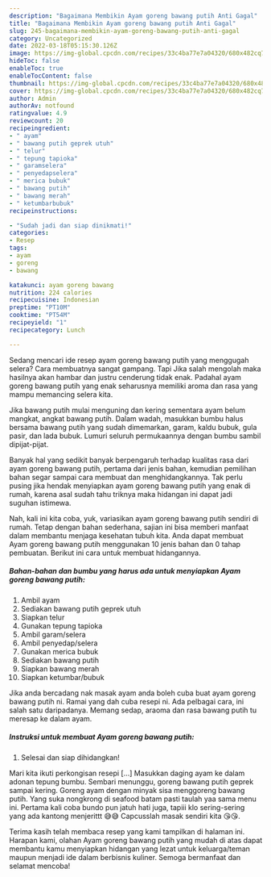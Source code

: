 ```yaml
---
description: "Bagaimana Membikin Ayam goreng bawang putih Anti Gagal"
title: "Bagaimana Membikin Ayam goreng bawang putih Anti Gagal"
slug: 245-bagaimana-membikin-ayam-goreng-bawang-putih-anti-gagal
category: Uncategorized
date: 2022-03-18T05:15:30.126Z
image: https://img-global.cpcdn.com/recipes/33c4ba77e7a04320/680x482cq70/ayam-goreng-bawang-putih-foto-resep-utama.jpg
hideToc: false
enableToc: true
enableTocContent: false
thumbnail: https://img-global.cpcdn.com/recipes/33c4ba77e7a04320/680x482cq70/ayam-goreng-bawang-putih-foto-resep-utama.jpg
cover: https://img-global.cpcdn.com/recipes/33c4ba77e7a04320/680x482cq70/ayam-goreng-bawang-putih-foto-resep-utama.jpg
author: Admin
authorAv: notfound
ratingvalue: 4.9
reviewcount: 20
recipeingredient:
- " ayam"
- " bawang putih geprek utuh"
- " telur"
- " tepung tapioka"
- " garamselera"
- " penyedapselera"
- " merica bubuk"
- " bawang putih"
- " bawang merah"
- " ketumbarbubuk"
recipeinstructions:

- "Sudah jadi dan siap dinikmati!"
categories:
- Resep
tags:
- ayam
- goreng
- bawang

katakunci: ayam goreng bawang 
nutrition: 224 calories
recipecuisine: Indonesian
preptime: "PT10M"
cooktime: "PT54M"
recipeyield: "1"
recipecategory: Lunch

---
```



Sedang mencari ide resep ayam goreng bawang putih yang menggugah selera? Cara membuatnya sangat gampang. Tapi Jika salah mengolah maka hasilnya akan hambar dan justru cenderung tidak enak. Padahal ayam goreng bawang putih yang enak seharusnya memiliki aroma dan rasa yang mampu memancing selera kita.


Jika bawang putih mulai menguning dan kering sementara ayam belum mangkat, angkat bawang putih. Dalam wadah, masukkan bumbu halus bersama bawang putih yang sudah dimemarkan, garam, kaldu bubuk, gula pasir, dan lada bubuk. Lumuri seluruh permukaannya dengan bumbu sambil dipijat-pijat.

Banyak hal yang sedikit banyak berpengaruh terhadap kualitas rasa dari ayam goreng bawang putih, pertama dari jenis bahan, kemudian pemilihan bahan segar sampai cara membuat dan menghidangkannya. Tak perlu pusing jika hendak menyiapkan ayam goreng bawang putih yang enak di rumah, karena asal sudah tahu triknya maka hidangan ini dapat jadi suguhan istimewa.


Nah, kali ini kita coba, yuk, variasikan ayam goreng bawang putih sendiri di rumah. Tetap dengan bahan sederhana, sajian ini bisa memberi manfaat dalam membantu menjaga kesehatan tubuh kita. Anda dapat membuat Ayam goreng bawang putih menggunakan 10 jenis bahan dan 0 tahap pembuatan. Berikut ini cara untuk membuat hidangannya.

<!--inarticleads1-->

##### Bahan-bahan dan bumbu yang harus ada untuk menyiapkan Ayam goreng bawang putih:

1. Ambil  ayam
1. Sediakan  bawang putih geprek utuh
1. Siapkan  telur
1. Gunakan  tepung tapioka
1. Ambil  garam/selera
1. Ambil  penyedap/selera
1. Gunakan  merica bubuk
1. Sediakan  bawang putih
1. Siapkan  bawang merah
1. Siapkan  ketumbar/bubuk


Jika anda bercadang nak masak ayam anda boleh cuba buat ayam goreng bawang putih ni. Ramai yang dah cuba resepi ni. Ada pelbagai cara, ini salah satu daripadanya. Memang sedap, araoma dan rasa bawang putih tu meresap ke dalam ayam. 

<!--inarticleads2-->

##### Instruksi untuk membuat Ayam goreng bawang putih:


1. Selesai dan siap dihidangkan!

Mari kita ikuti perkongisan resepi […] Masukkan daging ayam ke dalam adonan tepung bumbu. Sembari menunggu, goreng bawang putih geprek sampai kering. Goreng ayam dengan minyak sisa menggoreng bawang putih. Yang suka nongkrong di seafood batam pasti taulah yaa sama menu ini. Pertama kali coba bundo pun jatuh hati juga, tapiii klo sering-sering yang ada kantong menjerittt 😅😅 Capcusslah masak sendiri kita 😘😘. 

Terima kasih telah membaca resep yang kami tampilkan di halaman ini. Harapan kami, olahan Ayam goreng bawang putih yang mudah di atas dapat membantu kamu menyiapkan hidangan yang lezat untuk keluarga/teman maupun menjadi ide dalam berbisnis kuliner. Semoga bermanfaat dan selamat mencoba!
